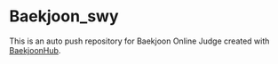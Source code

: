 # Baekjoon_swy
This is an auto push repository for Baekjoon Online Judge created with [BaekjoonHub](https://github.com/BaekjoonHub/BaekjoonHub).
